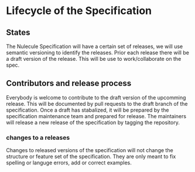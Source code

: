 # Lifecycle of the Specification

## States

The Nulecule Specification will have a certain set of releases, we will use semantic versioning to identify the releases. Prior each release there will be a draft version of the release. This will be use to work/collaborate on the spec.

## Contributors and release process

Everybody is welcome to contribute to the draft version of the upcomming release. This will be documented by pull requests to the draft branch of the specification. Once a draft has stabalized, it will be prepared by the specification maintenance team and prepared for release. The maintainers will release a new release of the specification by tagging the repository.

### changes to a releases

Changes to released versions of the specification will not change the structure or feature set of the specification. They are only meant to fix spelling or languge errors, add or correct examples.
